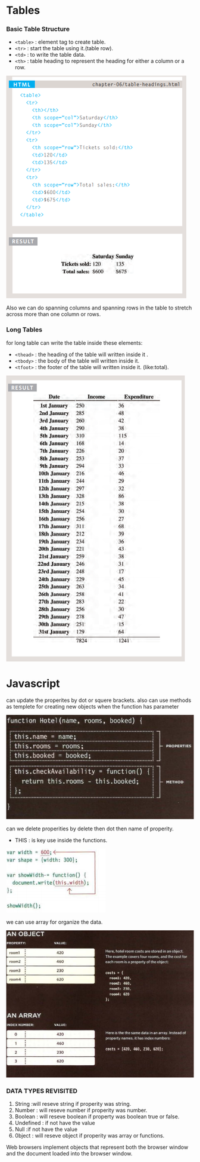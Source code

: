 # Tables

### Basic Table Structure
- `<table>` : element tag to create table.
- `<tr>` : start the table using it.(table row).
- `<td>` : to write the table data.
- `<th>` : table heading  to represent the heading for either a column or a row.

![table](imgs/table.PNG)

Also we can do spanning columns and spanning rows in the table to stretch across more than one column or rows.

### Long Tables

for long table can write the table inside these elements:

- `<thead>` : the heading of the table will written inside it .
- `<tbody>` : the body of the table will written inside it.
- `<tfoot>` : the footer of the table will written inside it. (like:total).

![longtable](imgs/longtable.PNG)

# Javascript

can update the properites by dot or squere brackets.
also can use methods as templete for creating new objects when the function has parameter 

![](imgs/function3.PNG)

can we delete properities by delete then dot then name of properity.

- THIS : is key use inside the functions.

![](imgs/function4.PNG)

we can use array for organize the data.

![](imgs/array3.PNG)

### DATA TYPES REVISITED

1. String :will reseve string if properity was string.
2. Number : will reseve number if properity was number.
3. Boolean : will reseve boolean if property was boolean true or false.
4. Undefined : if not have the value
5. Null :if not have the value
6. 0bject : will reseve object if properity was array or functions.

Web browsers implement objects that represent both the browser window and the document loaded into the browser window. 








